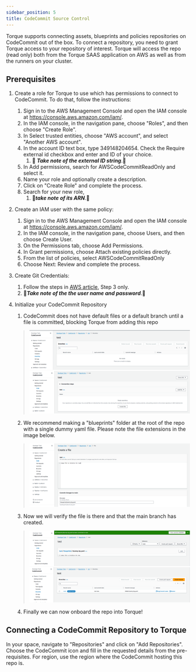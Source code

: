 ```yaml
---
sidebar_position: 5
title: CodeCommit Source Control
---
```


Torque supports connecting assets, blueprints and policies repositories on CodeCommit out of the box. To connect a repository, you need to grant Torque access to your repository of interest. Torque will access the repo (read only) both from the Torque SAAS application on AWS as well as from the runners on your cluster. 

## Prerequisites

1. Create a role for Torque to use which has permissions to connect to CodeCommit. To do that, follow the instructions:
   1. Sign in to the AWS Management Console and open the IAM console at https://console.aws.amazon.com/iam/.
   2. In the IAM console, in the navigation pane, choose "Roles", and then choose "Create Role".
   3. In Select trusted entities, choose "AWS account", and select "Another AWS account".
   4. In the account ID text box, type 349148204654. Check the Require external id checkbox and enter and ID of your choice.
      1. 📝 ***Take note of the external ID string***.📝
   5. In Add permissions, search for AWSCodeCommitReadOnly and select it.
   6. Name your role and optionally create a description.
   7. Click on "Create Role" and complete the process.
   8. Search for your new role, 
      1. 📝***take note of its ARN***.📝

2.  Create an IAM user with the same policy:
    1.  Sign in to the AWS Management Console and open the IAM console at https://console.aws.amazon.com/iam/.
    2.  In the IAM console, in the navigation pane, choose Users, and then choose Create User.
    3.  On the Permissions tab, choose Add Permissions.
    4.  In Grant permissions, choose Attach existing policies directly.
    5.  From the list of policies, select AWSCodeCommitReadOnly
    6.  Choose Next: Review and complete the process. 
   
3.  Create Git Credentials:
    1.  Follow the steps in [AWS article](https://docs.aws.amazon.com/codecommit/latest/userguide/setting-up-gc.html#setting-up-gc-iam), Step 3 only.
    2.  📝***Take note of the the user name and password***.📝

4.  Initialize your CodeCommit Repository
    1.  CodeCommit does not have default files or a default branch until a file is committed, blocking Torque from adding this repo
    > ![Locale Dropdown](/img/code-commit/code-commit-uninit-branch.png)
    > ![Locale Dropdown](/img/code-commit/code-commit-uninit-code.png)
    2.  We recommend making a "blueprints" folder at the root of the repo with a single dummy yaml file. Please note the file extensions in the image below.
    > ![Locale Dropdown](/img/code-commit/code-commit-make-commit.png)
    3.  Now we will verify the file is there and that the main branch has created. 
    > ![Locale Dropdown](/img/code-commit/code-commit-verify-code.png)
    > ![Locale Dropdown](/img/code-commit/code-commit-verify-branch.png)
    4.  Finally we can now onboard the repo into Torque!

## Connecting a CodeCommit Repository to Torque

In your space, navigate to "Repositories" and click on "Add Repositories".
Choose the CodeCommit icon and fill in the requested details from the pre-requisites. For region, use the region where the CodeCommit hosting this repo is.


